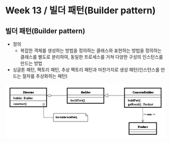 # Week 13 / 빌더 패턴(Builder pattern)

## 빌더 패턴(Builder pattern)
- 정의
  - 복잡한 객체를 생성하는 방법을 정의하는 클래스와 표현하는 방법을 정의하는 클래스를 별도로 분리하여, 동일한 프로세스를 거쳐 다양한 구성의 인스턴스를 만드는 방법
 - 싱글톤 패턴, 팩토리 패턴, 추상 팩토리 패턴과 마찬가지로 생성 패턴(인스턴스를 만드는 절차를 추상화하는 패턴)
  
![01](https://github.com/canyuo/canyuo.github.io/blob/main/week13_image1.png)


```cpp

```
